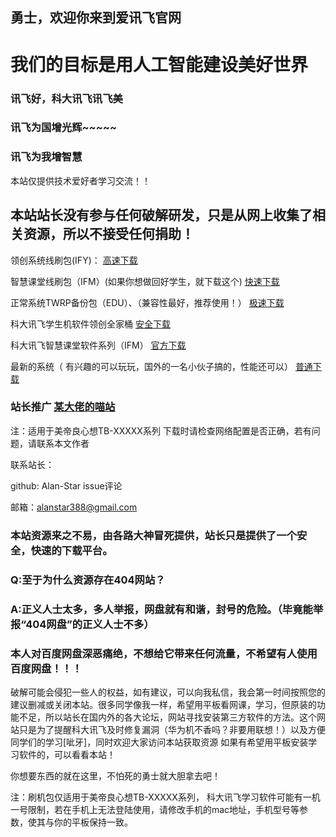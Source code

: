 ## 勇士，欢迎你来到爱讯飞官网

# 我们的目标是用人工智能建设美好世界

### 讯飞好，科大讯飞讯飞美

### 讯飞为国增光辉~~~~~

### 讯飞为我增智慧




本站仅提供技术爱好者学习交流！！


## 本站站长没有参与任何破解研发，只是从网上收集了相关资源，所以不接受任何捐助！




领创系统线刷包(IFY)：
<a href="https://drive.google.com/open?id=1-nb82cBzH_zPGV1gM366Ta5jJunA1tRn" target="_blank_blank_blank_blank" title="高速下载">高速下载</a>


  智慧课堂线刷包（IFM）(如果你想做回好学生，就下载这个)
  <a href="https://drive.google.com/open?id=1-KaZrG4Jtzff9IR_MiZ4YnY0c_mWb0UL" target="_blank_blank_blank" title="快速下载">快速下载</a>


正常系统TWRP备份包（EDU）、（兼容性最好，推荐使用！）
 <a href="https://drive.google.com/open?id=1-9__ZQhsvGwhNf4YKPGK90t71XLeVvE4" target="_blank_blank" title="极速下载">极速下载</a>

 

科大讯飞学生机软件领创全家桶
 <a href="https://drive.google.com/open?id=1-s-YK2Xkwygvx8oYPcVSoEBhw29kqaB5" target="_blank" title="安全下载">安全下载</a>


科大讯飞智慧课堂软件系列（IFM）
<a href="https://drive.google.com/open?id=14z_c_DmFHYDxpDizbG3wpoDztOzZBUd7" target="_blank" title="官方下载">官方下载</a>

最新的系统（ 有兴趣的可以玩玩，国外的一名小伙子搞的，性能还可以）
<a href="https://drive.google.com/open?id=1_7qLYCxBkZxmFQ01xOwQFCUxhjXa7gRS" target="_blank" title="普通下载">普通下载</a>



### 站长推广 <a href="https://xn--4gq0a0fu2dz08a3ji5yc0x4bshfe08a.mfwt.xyz/" target="_blank" title="某大佬的喵站">某大佬的喵站</a>
 


注：适用于美帝良心想TB-XXXXX系列
下载时请检查网络配置是否正确，若有问题，请联系本文作者


联系站长：

github: Alan-Star issue评论

邮箱：alanstar388@gmail.com


### 本站资源来之不易，由各路大神冒死提供，站长只是提供了一个安全，快速的下载平台。

### Q:至于为什么资源存在404网站？

### A:正义人士太多，多人举报，网盘就有和谐，封号的危险。（毕竟能举报“404网盘”的正义人士不多）

### 本人对百度网盘深恶痛绝，不想给它带来任何流量，不希望有人使用百度网盘！！！

破解可能会侵犯一些人的权益，如有建议，可以向我私信，我会第一时间按照您的建议删减或关闭本站。很多同学像我一样，希望用平板看网课，学习，但原装的功能不足，所以站长在国内外的各大论坛，网站寻找安装第三方软件的方法。这个网站只是为了提醒科大讯飞及时修复漏洞（华为机不香吗？非要用联想！）以及方便同学们的学习[呲牙]，同时欢迎大家访问本站获取资源
如果有希望用平板安装学习软件的，可以看看本站！

你想要东西的就在这里，不怕死的勇士就大胆拿去吧！


注：刷机包仅适用于美帝良心想TB-XXXXX系列，
科大讯飞学习软件可能有一机一号限制，若在手机上无法登陆使用，请修改手机的mac地址，手机型号等参数，使其与你的平板保持一致。



